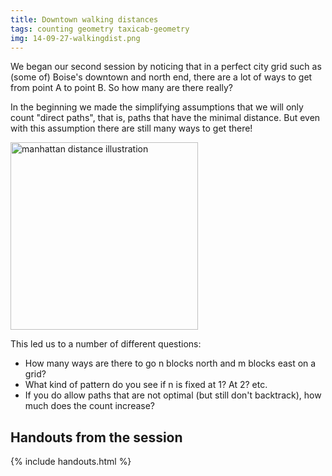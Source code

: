 ```yaml
---
title: Downtown walking distances
tags: counting geometry taxicab-geometry
img: 14-09-27-walkingdist.png
---
```


We began our second session by noticing that in a perfect city grid such as (some of) Boise's downtown and north end, there are a lot of ways to get from point A to point B. So how many are there really?<!--more-->

In the beginning we made the simplifying assumptions that we will only count "direct paths", that is, paths that have the minimal distance. But even with this assumption there are still many ways to get there!

<img src="{{ site.baseurl }}/assets/misc/taxicab-example.png" alt="manhattan distance illustration" width="300" height="300" />

This led us to a number of different questions:

* How many ways are there to go n blocks north and m blocks east on a grid?</li>
* What kind of pattern do you see if n is fixed at 1? At 2? etc.</li>
* If you do allow paths that are not optimal (but still don't backtrack), how much does the count increase?

## Handouts from the session

{% include handouts.html %}
